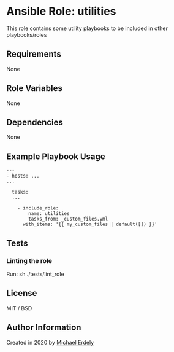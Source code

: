 # Ansible Role: utilities

This role contains some utility playbooks to be included in other playbooks/roles

## Requirements

None

## Role Variables

None

## Dependencies

None

## Example Playbook Usage

    ---
    - hosts: ...
    ...

      tasks:
      ...

        - include_role:
            name: utilities
            tasks_from: _custom_files.yml
          with_items: '{{ my_custom_files | default([]) }}'

## Tests

### Linting the role

Run: sh ./tests/lint_role

## License

MIT / BSD

## Author Information

Created in 2020 by [Michael Erdely](mike@erdelynet.com)
